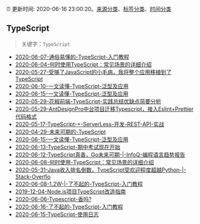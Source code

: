 :alarm_clock: 更新时间: 2020-06-16 23:00:20。[来源分类](../README.md)、[标签分类](../TAGS.md)、[时间分类](../TIMELINE.md)

## TypeScript


> 关键字：`TypeScript`



- [2020-06-07-通俗易懂的-TypeScript-入门教程](https://www.ershicimi.com/p/5c1aebacee46d7e552cce3b3cbdc0be2) 
- [2020-06-04-何时使用TypeScript：常见场景的详细介绍](https://www.ershicimi.com/p/cb9888412ccce5c44f4b27106cfb15be) 
- [2020-05-27-受够了JavaScript的小毛病，我将整个应用移植到了TypeScript](https://www.ershicimi.com/p/f6b0c5a1a8805d63fdd72394bf8fa831) 
- [2020-06-10-一文读懂-TypeScript-泛型及应用](https://www.ershicimi.com/p/14e29a64ebde25d997d23dd41d7933b6) 
- [2020-06-15-一文读懂-TypeScript-泛型及应用](https://www.ershicimi.com/p/b3fe2dccba544f4d210893ccc9809231) 
- [2020-05-29-花椒前端-TypeScript-实践总结优缺点简要分析](https://www.ershicimi.com/p/b8d2fde01f4ce5cd6b5d1d8211423f80) 
- [2020-05-29-AntDesignPro中台项目迁移Typescript，接入Eslint+Prettier代码格式](https://www.ershicimi.com/p/23124e9ad9f715686f66b77ed1fcbe7c) 
- [2020-05-17-TypeScript-+-ServerLess-开发-REST-API-实战](https://www.ershicimi.com/p/2fca38697c19229286a2fc52b1af36f2) 
- [2020-04-29-未来可期的-TypeScript](https://www.ershicimi.com/p/e4432c466e130a4a7d95681ebf0280b1) 
- [2020-06-15-一文读懂-TypeScript-泛型及应用](https://www.ershicimi.com/p/1fd5324b0f129f736c57d838c2b78834) 
- [2020-06-13-TypeScript-期中考试现在开始](https://www.ershicimi.com/p/0da437a4f1d1913c209d0895ce91c9ca) 
- [2020-06-12-TypeScript真香，Go未来可期-|-InfoQ-编程语言趋势报告](https://www.ershicimi.com/p/fee133afa0f0f579d38428412a982d5d) 
- [2020-06-08-何时使用-TypeScript：常见场景的详细介绍](https://www.ershicimi.com/p/7c5d9cfcaaf8d3cca5e2fa57d338768a) 
- [2020-05-31-Java收入排名倒数，TypeScript受欢迎程度超越Python-|-Stack-Overflo](https://www.ershicimi.com/p/c2b73e5e1a2e870b60d59db4e3c31f12) 
- [2020-06-08-1.2W-|-了不起的-TypeScript-入门教程](https://juejin.im/post/5edd8ad8f265da76fc45362c) 
- [2019-12-04-Node.js项目TypeScript改造指南](https://juejin.im/post/5de4867f51882573135415dd) 
- [2020-06-06-Typescript-香吗?](https://www.v2ex.com/t/679223) 
- [2020-06-16-了不起的-TypeScript-入门教程](https://toutiao.io/k/1nk6cjo) 
- [2020-06-15-TypeScript-使用日志](https://toutiao.io/k/uuz5bsv) 